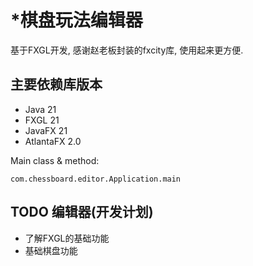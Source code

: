 # *棋盘玩法编辑器

基于FXGL开发, 感谢赵老板封装的fxcity库, 使用起来更方便.

## 主要依赖库版本
* Java 21
* FXGL 21
* JavaFX 21
* AtlantaFX 2.0

Main class & method: 
```text
com.chessboard.editor.Application.main
```

## TODO 编辑器(开发计划)

* 了解FXGL的基础功能
* 基础棋盘功能


